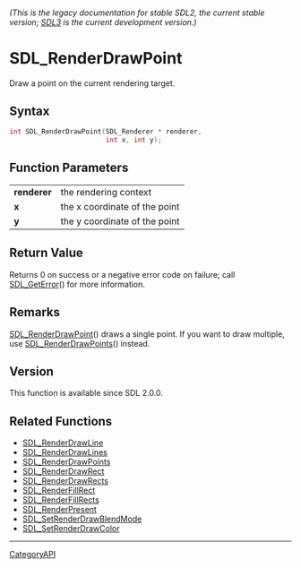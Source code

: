 ###### (This is the legacy documentation for stable SDL2, the current stable version; [SDL3](https://wiki.libsdl.org/SDL3/) is the current development version.)
# SDL_RenderDrawPoint

Draw a point on the current rendering target.

## Syntax

```c
int SDL_RenderDrawPoint(SDL_Renderer * renderer,
                        int x, int y);

```

## Function Parameters

|                  |                               |
| ---------------- | ----------------------------- |
| **renderer**     | the rendering context         |
| **x**            | the x coordinate of the point |
| **y**            | the y coordinate of the point |

## Return Value

Returns 0 on success or a negative error code on failure; call
[SDL_GetError](SDL_GetError.md)() for more information.

## Remarks

[SDL_RenderDrawPoint](SDL_RenderDrawPoint.md)() draws a single point. If you
want to draw multiple, use [SDL_RenderDrawPoints](SDL_RenderDrawPoints.md)()
instead.

## Version

This function is available since SDL 2.0.0.

## Related Functions

* [SDL_RenderDrawLine](SDL_RenderDrawLine.md)
* [SDL_RenderDrawLines](SDL_RenderDrawLines.md)
* [SDL_RenderDrawPoints](SDL_RenderDrawPoints.md)
* [SDL_RenderDrawRect](SDL_RenderDrawRect.md)
* [SDL_RenderDrawRects](SDL_RenderDrawRects.md)
* [SDL_RenderFillRect](SDL_RenderFillRect.md)
* [SDL_RenderFillRects](SDL_RenderFillRects.md)
* [SDL_RenderPresent](SDL_RenderPresent.md)
* [SDL_SetRenderDrawBlendMode](SDL_SetRenderDrawBlendMode.md)
* [SDL_SetRenderDrawColor](SDL_SetRenderDrawColor.md)

----
[CategoryAPI](CategoryAPI.md)
